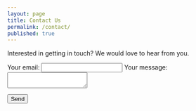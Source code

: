 ```yaml
---
layout: page
title: Contact Us
permalink: /contact/
published: true
---
```




<p>Interested in getting in touch? We would love to hear from you.</p>

<form action="https://formspree.io/f/xwkwyevy" method="POST">
  <label>
    Your email:
    <input type="email" name="_replyto">
  </label>
  <label>
    Your message:
    <textarea name="message"></textarea>
  </label>

  <button type="submit">Send</button>
</form>
